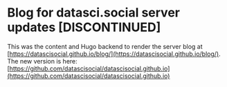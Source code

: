 # Blog for datasci.social server updates [DISCONTINUED]
This was the content and Hugo backend to render the server blog at [https://datascisocial.github.io/blog/](https://datascisocial.github.io/blog/). The new version is here: [https://github.com/datascisocial/datascisocial.github.io](https://github.com/datascisocial/datascisocial.github.io)
